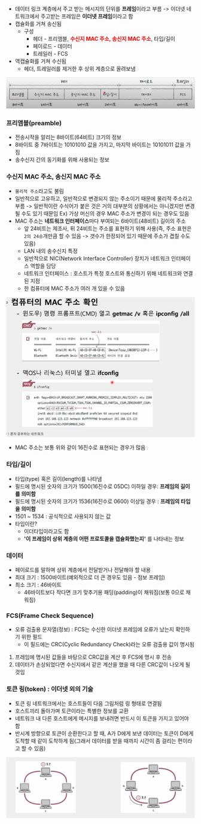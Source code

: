 - 데이터 링크 계층에서 주고 받는 메시지의 단위를 **프레임**이라고 부름 -> 이더넷 네트워크에서 주고받는 프레임은 **이더넷 프레임**이라고 함
- 캡슐화를 거쳐 송신됨
	- 구성
		- 헤더 - 프리앰블, <b style="color : red;">수신지 MAC 주소, 송신지 MAC 주소</b>, 타입/길이
		- 페이로드 - 데이터
		- 트레일러 - FCS
- 역캡슐화를 거쳐 수신됨
	- 헤더, 트레일러를 제거한 후 상위 계층으로 올려보냄

![](../../README_resources/Pasted%20image%2020250216193309.png)

### 프리앰블(preamble)
- 전송시작을 알리는 8바이트(64비트) 크기의 정보
- 8바이트 중 7바이트는 10101010 값을 가지고, 마지막 바이트는 10101011 값을 가짐
- 송수신지 간의 동기화를 위해 사용되는 정보

### 수신지 MAC 주소, 송신지 MAC 주소
- `물리적 주소`라고도 불림
- 일반적으로 고유하고, 일반적으로 변경되지 않는 주소이기 때문에 물리적 주소라고 부름 -> 일반적이란 수식어가 붙은 것은 거의 대부분의 상황에서는 아니겠지만 변경될 수도 있기 때문임
Ex) 가상 머신의 경우 MAC 주소가 변경이 되는 경우도 있음 
- MAC 주소는 **네트워크 인터페이스**마다 부여되는 6바이트(48비트) 길이의 주소
	- 앞 24비트는 제조사, 뒤 24비트는 주소를 표현하기 위해 사용(즉, 주소 표현은 `2의 24승`개만큼 할 수 있음 -> 갯수가 한정되어 있기 때문에 주소가 겹칠 수도 있음)
	- LAN 내의 송수신지 특정
	- 일반적으로 NIC(Network Interface Controller) 장치가 네트워크 인터페이스 역할을 담당
	- 네트워크 인터페이스 : 호스트가 특정 호스트와 통신하기 위해 네트워크와 연결된 지점
	- 한 컴퓨터에 MAC 주소가 여러 개 있을 수 있음

![](../../README_resources/Pasted%20image%2020250216195516.png)

- MAC 주소는 보통 위와 같이 16진수로 표현되는 경우가 많음

### 타입/길이
- 타입(type) 혹은 길이(length)를 나타냄
- 필드에 명시된 숫자의 크기가 1500(16진수로 05DC) 이하일 경우: **프레임의 길이를 의미함**
- 필드에 명시된 숫자의 크기가 1536(16진수로 0600) 이상일 경우 : **프레임의 타입을 의미함**
- 1501 ~ 1534 : 공식적으로 사용되지 않는 값
- 타입이란?
	+ 이더타입이라고도 함
	+ **'이 프레임이 상위 계층의 어떤 프로토콜을 캡슐화했는지'** 를 나타내는 정보

### 데이터
- 페이로드를 말하며 상위 계층에서 전달받거나 전달해야 할 내용
- 최대 크기 : 1500바이트(예외적으로 더 큰 경우도 있음 - 점보 프레임)
- 최소 크기 : 46바이트
	- 46바이트보다 작다면 크기 맞추기용 패딩(padding)이 채워짐(보통 0으로 채워짐)

### FCS(Frame Check Sequence)
- 오류 검출용 문자열(정보) : FCS는 수신한 이더넷 프레임에 오류가 났는지 확인하기 위한 필드
	- 이 필드에는 CRC(Cyclic Redundancy Check)라는 오류 검출용 값이 명시됨
1. 프레임에 명시된 값들을 바탕으로 CRC값을 계산 후 FCS에 명시 후 전송
2. 데이터가 손상되었다면 수신지에서 같은 계산을 했을 때 다른 CRC값이 나오게 될 것임

### 토큰 링(token) : 이더넷 외의 기술
- 토큰 링 네트워크에서는 호스트들이 다음 그림처럼 링 형태로 연결됨
- 호스트끼리 돌아가며 토큰이라는 특별한 정보를 교환
- 네트워크 내 다른 호스트에게 메시지를 보내려면 반드시 이 토큰을 가지고 있어야 함
- 반시계 방향으로 토큰이 순환한다고 할 때, A가 D에게 보낸 데이터는 토큰이 D에게 도착할 때 같이 도착하게 됨(그래서 데이터를 받을 때까지 시간이 좀 걸리는 편이라고 할 수 있음)

![](../../README_resources/Pasted%20image%2020250216202310.png)